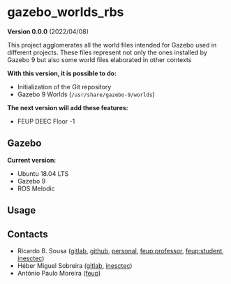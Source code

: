 # gazebo_worlds_rbs

**Version 0.0.0** (2022/04/08)

This project agglomerates all the world files intended for Gazebo used in 
different projects. These files represent not only the ones installed by 
Gazebo 9 but also some world files elaborated in other contexts

**With this version, it is possible to do:**

- Initialization of the Git repository
- Gazebo 9 Worlds (`/usr/share/gazebo-9/worlds`)

**The next version will add these features:**

- FEUP DEEC Floor -1

## Gazebo

**Current version:**

- Ubuntu 18.04 LTS
- Gazebo 9
- ROS Melodic

## Usage

## Contacts

- Ricardo B. Sousa ([gitlab](https://gitlab.com/sousarbarb/),
  [github](https://github.com/sousarbarb/),
  [personal](mailto:sousa.ricardob@outlook.com),
  [feup:professor](mailto:rbs@fe.up.pt),
  [feup:student](mailto:up201503004@edu.fe.up.pt),
  [inesctec](mailto:ricardo.b.sousa@inesctec.pt))
- Héber Miguel Sobreira ([gitlab](https://gitlab.inesctec.pt/heber.m.sobreira),
  [inesctec](mailto:heber.m.sobreira@inesctec.pt))
- António Paulo Moreira ([feup](mailto:amoreira@fe.up.pt))
